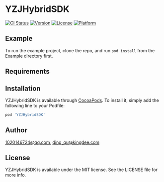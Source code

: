 # YZJHybridSDK

[![CI Status](https://img.shields.io/travis/1020146724@qq.com/YZJHybridSDK.svg?style=flat)](https://travis-ci.org/1020146724@qq.com/YZJHybridSDK)
[![Version](https://img.shields.io/cocoapods/v/YZJHybridSDK.svg?style=flat)](https://cocoapods.org/pods/YZJHybridSDK)
[![License](https://img.shields.io/cocoapods/l/YZJHybridSDK.svg?style=flat)](https://cocoapods.org/pods/YZJHybridSDK)
[![Platform](https://img.shields.io/cocoapods/p/YZJHybridSDK.svg?style=flat)](https://cocoapods.org/pods/YZJHybridSDK)

## Example

To run the example project, clone the repo, and run `pod install` from the Example directory first.

## Requirements

## Installation

YZJHybridSDK is available through [CocoaPods](https://cocoapods.org). To install
it, simply add the following line to your Podfile:

```ruby
pod 'YZJHybridSDK'
```

## Author

1020146724@qq.com, ding_qu@kingdee.com

## License

YZJHybridSDK is available under the MIT license. See the LICENSE file for more info.

